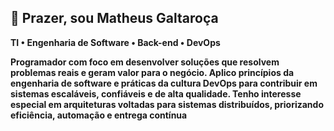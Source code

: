 ## 👋 Prazer, sou Matheus Galtaroça 
**TI • Engenharia de Software • Back-end • DevOps**

**Programador com foco em desenvolver soluções que resolvem problemas reais e geram valor para o negócio. Aplico princípios da engenharia de software e práticas da cultura DevOps para contribuir em sistemas escaláveis, confiáveis e de alta qualidade. Tenho interesse especial em arquiteturas voltadas para sistemas distribuídos, priorizando eficiência, automação e entrega contínua**
